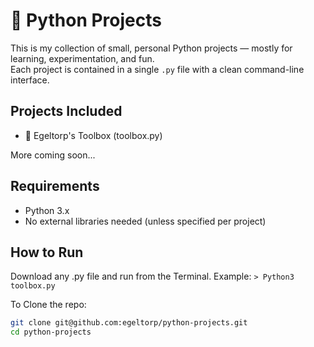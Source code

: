 # 🐍 Python Projects

This is my collection of small, personal Python projects — mostly for learning, experimentation, and fun.  
Each project is contained in a single `.py` file with a clean command-line interface.

## Projects Included

- 🎲 Egeltorp's Toolbox (toolbox.py)

More coming soon...

## Requirements

- Python 3.x  
- No external libraries needed (unless specified per project)

## How to Run
Download any .py file and run from the Terminal. 
Example:
    `> Python3 toolbox.py`

To Clone the repo:

```bash
git clone git@github.com:egeltorp/python-projects.git
cd python-projects
